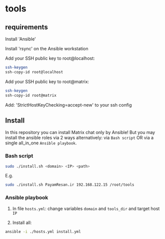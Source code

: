 # tools

## requirements

Install 'Ansible'

Install 'rsync' on the Ansible workstation

Add your SSH public key to root@localhost:
```bash
ssh-keygen
ssh-copy-id root@localhost
```

Add your SSH public key to root@matrix:
```bash
ssh-keygen
ssh-copy-id root@matrix
```

Add: 'StrictHostKeyChecking=accept-new' to your ssh config

## Install
In this repository you can install Matrix chat only by Ansible! But you may install the ansible roles via 2 ways alternatively: via `Bash script` OR via a single all_in_one `Ansible playbook`.

### Bash script
```bash
sudo ./install.sh <domain> <IP> <path>
```
E.g.
```bash
sudo ./install.sh PayamResan.ir 192.168.122.15 /root/tools
```

### Ansible playbook
1. In file `hosts.yml`: change variables `domain` and `tools_dir` and target host `IP`

2. Install all:

```bash
ansible -i ./hosts.yml install.yml
```
